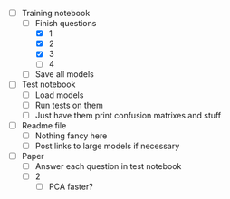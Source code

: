 - [ ] Training notebook
	- [ ] Finish questions
		- [x] 1
		- [x] 2
		- [x] 3
		- [ ] 4
	- [ ] Save all models
- [ ] Test notebook
	- [ ] Load models
	- [ ] Run tests on them
	- [ ] Just have them print confusion matrixes and stuff
- [ ] Readme file
	- [ ] Nothing fancy here
	- [ ] Post links to large models if necessary
- [ ] Paper
	- [ ] Answer each question in test notebook
	- [ ] 2
		- [ ] PCA faster?
